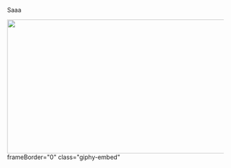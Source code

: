 Saaa

















<img src="https://giphy.com/gifs/night-dark-stars-14u2ZI1XhkoZCU" align="down" width="1000" height="311"> 
frameBorder="0" class="giphy-embed"
